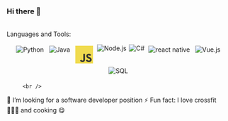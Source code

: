 ### Hi there 👋

<!--
**talish94/talish94** is a ✨ _special_ ✨ repository because its `README.md` (this file) appears on your GitHub profile.

Here are some ideas to get you started:

- 🔭 I’m currently working on ...
- 🌱 I’m currently learning ...
- 👯 I’m looking to collaborate on ...
- 🤔 I’m looking for help with ...
- 💬 Ask me about ...
- 📫 How to reach me: ...
- 😄 Pronouns: ...
- ⚡ Fun fact: I love crossfit 🏋🏼‍♀️ and cooking 😋 
-->
<br />
Languages and Tools:
<p align="center">
<img src="https://content.techgig.com/thumb/msid-69596495,width-860,resizemode-4/5-tips-for-Python-Programmers-to-help-them-improve.jpg?50999" alt="Python" height="40" style="vertical-align:top; margin:4px">
  <img src="https://upload.wikimedia.org/wikipedia/en/3/30/Java_programming_language_logo.svg" alt="Java" height="40" style="vertical-align:top; margin:4px">
<img src="https://raw.githubusercontent.com/github/explore/80688e429a7d4ef2fca1e82350fe8e3517d3494d/topics/javascript/javascript.png" alt="Javascript" height="40" style="vertical-align:top; margin:4px">

  <img src="https://upload.wikimedia.org/wikipedia/commons/d/d9/Node.js_logo.svg" alt="Node.js" height="40" style="vertical-align:top; margin:1px">
  <img src="https://pluralsight.imgix.net/paths/path-icons/csharp-e7b8fcd4ce.png" alt="C#" height="50" style="vertical-align:top; margin:1px">
  
  <img src="https://p.kindpng.com/picc/s/765-7652239_react-native-svg-logo-hd-png-download.png" alt="react native" height="40" style="vertical-align:top; margin:4px">
  <img src="https://cdn.iconscout.com/icon/free/png-256/vuejs-1175052.png" alt="Vue.js" height="40" style="vertical-align:top; margin:4px">
  <img src="https://previews.123rf.com/images/jovanas/jovanas1612/jovanas161200791/68255878-sql-icon.jpg" alt="SQL" height="50" style="vertical-align:top; margin:4px">
  </p>   
  
  
  
  
         <br />
🤔 I’m looking for a software developer position 
⚡ Fun fact: I love crossfit 🏋🏼‍♀️ and cooking 😋 

